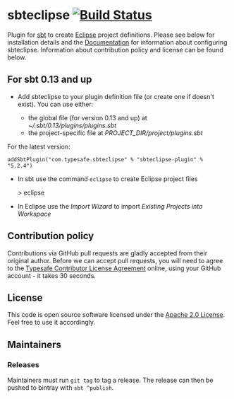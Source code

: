 sbteclipse [![Build Status](https://travis-ci.org/sbt/sbteclipse.svg?branch=master)](https://travis-ci.org/sbt/sbteclipse)
=========================

Plugin for [sbt](https://github.com/sbt/sbt) to create [Eclipse](http://www.eclipse.org/) project definitions. Please see below for installation details and the [Documentation](http://github.com/sbt/sbteclipse/wiki/) for information about configuring sbteclipse. Information about contribution policy and license can be found below.


For sbt 0.13 and up
---------------------

- Add sbteclipse to your plugin definition file (or create one if doesn't exist). You can use either:

  - the global file (for version 0.13 and up) at *~/.sbt/0.13/plugins/plugins.sbt*
  - the project-specific file at *PROJECT_DIR/project/plugins.sbt*

For the latest version:

    addSbtPlugin("com.typesafe.sbteclipse" % "sbteclipse-plugin" % "5.2.4")

- In sbt use the command `eclipse` to create Eclipse project files

    &gt; eclipse

- In Eclipse use the *Import Wizard* to import *Existing Projects into Workspace*

Contribution policy
-------------------

Contributions via GitHub pull requests are gladly accepted from their original author. Before we can accept pull requests, you will need to agree to the [Typesafe Contributor License Agreement](http://www.typesafe.com/contribute/cla) online, using your GitHub account - it takes 30 seconds.


License
-------

This code is open source software licensed under the [Apache 2.0 License](http://www.apache.org/licenses/LICENSE-2.0.html). Feel free to use it accordingly.

Maintainers
-------------------

### Releases

Maintainers must run `git tag` to tag a release. The release can then be pushed to bintray with `sbt ^publish`.
